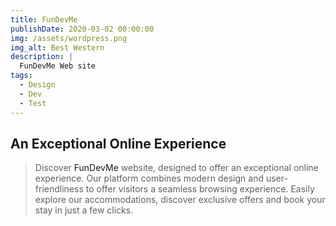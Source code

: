 ```yaml
---
title: FunDevMe
publishDate: 2020-03-02 00:00:00
img: /assets/wordpress.png
img_alt: Best Western
description: |
  FunDevMe Web site
tags:
  - Design
  - Dev
  - Test
---
```


##  An Exceptional Online Experience
> Discover  <a style="text-decoration:none" href="http://fundevme.unaux.com/" target="_blank">FunDevMe</a>  website, designed to offer an exceptional online experience. Our platform combines modern design and user-friendliness to offer visitors a seamless browsing experience. Easily explore our accommodations, discover exclusive offers and book your stay in just a few clicks. 

